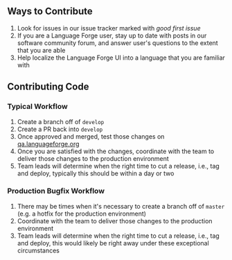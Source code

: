 ## Ways to Contribute

1. Look for issues in our issue tracker marked with _good first issue_
2. If you are a Language Forge user, stay up to date with posts in our software community forum, and answer user's questions to the extent that you are able
3. Help localize the Language Forge UI into a language that you are familiar with

## Contributing Code

### Typical Workflow

1.  Create a branch off of `develop`
1.  Create a PR back into `develop`
1.  Once approved and merged, test those changes on [qa.languageforge.org](https://qa.languageforge.org)
1.  Once you are satisfied with the changes, coordinate with the team to deliver those changes to the production environment
1.  Team leads will determine when the right time to cut a release, i.e., tag and deploy, typically this should be within a day or two

### Production Bugfix Workflow

1.  There may be times when it's necessary to create a branch off of `master` (e.g. a hotfix for the production environment)
1.  Coordinate with the team to deliver those changes to the production environment
1.  Team leads will determine when the right time to cut a release, i.e., tag and deploy, this would likely be right away under these exceptional circumstances
